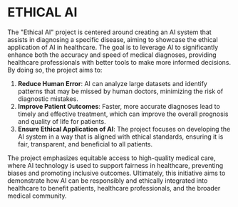 # ETHICAL AI

The "Ethical AI" project is centered around creating an AI system that assists in diagnosing a specific disease, aiming to showcase the ethical application of AI in healthcare. The goal is to leverage AI to significantly enhance both the accuracy and speed of medical diagnoses, providing healthcare professionals with better tools to make more informed decisions. By doing so, the project aims to:

1.  **Reduce Human Error**: AI can analyze large datasets and identify patterns that may be missed by human doctors, minimizing the risk of diagnostic mistakes.
2.  **Improve Patient Outcomes**: Faster, more accurate diagnoses lead to timely and effective treatment, which can improve the overall prognosis and quality of life for patients.
3.  **Ensure Ethical Application of AI**: The project focuses on developing the AI system in a way that is aligned with ethical standards, ensuring it is fair, transparent, and beneficial to all patients.

The project emphasizes equitable access to high-quality medical care, where AI technology is used to support fairness in healthcare, preventing biases and promoting inclusive outcomes. Ultimately, this initiative aims to demonstrate how AI can be responsibly and ethically integrated into healthcare to benefit patients, healthcare professionals, and the broader medical community.
